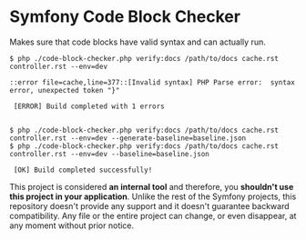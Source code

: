 # Symfony Code Block Checker

Makes sure that code blocks have valid syntax and can actually run.

```terminal
$ php ./code-block-checker.php verify:docs /path/to/docs cache.rst controller.rst --env=dev

::error file=cache,line=377::[Invalid syntax] PHP Parse error:  syntax error, unexpected token "}"

 [ERROR] Build completed with 1 errors


$ php ./code-block-checker.php verify:docs /path/to/docs cache.rst controller.rst --env=dev --generate-baseline=baseline.json
$ php ./code-block-checker.php verify:docs /path/to/docs cache.rst controller.rst --env=dev --baseline=baseline.json

 [OK] Build completed successfully!

```

This project is considered **an internal tool** and therefore, you
**shouldn't use this project in your application**. Unlike the rest of the
Symfony projects, this repository doesn't provide any support and it doesn't
guarantee backward compatibility. Any file or the entire project can change,
or even disappear, at any moment without prior notice.
